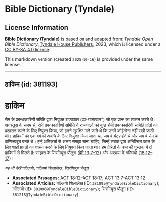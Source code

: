 # Bible Dictionary (Tyndale)

## License Information

**Bible Dictionary (Tyndale)** is based on and adapted from: _Tyndale Open Bible Dictionary_, [Tyndale House Publishers](https://tyndaleopenresources.com/), 2023, which is licensed under a [CC BY-SA 4.0 license](https://creativecommons.org/licenses/by-sa/4.0/legalcode.en).

This markdown version (created `2025-10-16`) is provided under the same license.



--------------------------------

## हाकिम (id: 381193)

हाकिम
=====

रोम के प्रबन्धकारिणी समिति द्वारा नियुक्त राज्यपाल (उप\-राज्यपाल") जो एक प्रान्त का शासन करते थे। अगस्तुस के समय से, रोमी प्रबन्धकारिणी समिति ने राज्यपालों को कुछ रोमी प्रबन्धकारिणी समिति प्रांतों का प्रशासन करने के लिए नियुक्त किया, जो इतने सुरक्षित माने जाते थे कि उनमें कोई सेना नहीं रखी जाती थी। हाकिमों को एक वर्ष की अवधि के लिए नियुक्त किया जाता था, जब वे *प्रेटर* होते थे और जब वे रोम के वाणिज्यदूत बनते थे। इन्हें अभिकर्ता से अलग समझा जाना चाहिए, जिन्हें सम्राट द्वारा अनिश्चित काल के लिए शाही प्रान्तों का शासन करने के लिए नियुक्त किया जाता था। हम प्रेरितों के काम की पुस्तक में दो हाकिमों से मिलते हैं: साइप्रस के सिरगियुस पौलुस ([प्रेरि 13:7–12](https://ref.ly/Acts13:7-Acts13:12)) और अखाया के गल्लियो ([18:12–17](https://ref.ly/Acts18:12-Acts18:17))।

*यह भी देखें*  गल्लियो; गल्लियो शिलालेख; सिरगियुस पौलुस।

* **Associated Passages:** ACT 18:12–ACT 18:17; ACT 13:7–ACT 13:12
* **Associated Articles:** गल्लियो शिलालेख (ID: `381095@TyndaleBibleDictionary`); गल्लियो (ID: `381096@TyndaleBibleDictionary`); सिरगियुस पौलुस (ID: `381218@TyndaleBibleDictionary`)

